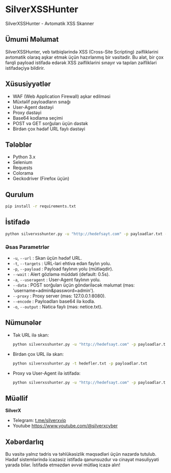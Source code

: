 # SilverXSSHunter

SilverXSSHunter - Avtomatik XSS Skanner

## Ümumi Məlumat
SilverXSSHunter, veb tətbiqlərində XSS (Cross-Site Scripting) zəifliklərini avtomatik olaraq aşkar etmək üçün hazırlanmış bir vasitədir. Bu alət, bir çox fərqli payload istifadə edərək XSS zəifliklərini sınayır və tapılan zəiflikləri istifadəçiyə bildirir.

## Xüsusiyyətlər
- WAF (Web Application Firewall) aşkar edilməsi
- Müxtəlif payloadların sınağı
- User-Agent dəstəyi
- Proxy dəstəyi
- Base64 kodlama seçimi
- POST və GET sorğuları üçün dəstək
- Birdən çox hədəf URL faylı dəstəyi

## Tələblər
- Python 3.x
- Selenium
- Requests
- Colorama
- Geckodriver (Firefox üçün)

## Qurulum
```bash
pip install -r requirements.txt
```

## İstifadə
```bash
python silverxsshunter.py -u "http://hedefsayt.com" -p payloadlar.txt -o netice.txt
```

### Əsas Parametrlər
- `-u`, `--url` : Skan üçün hədəf URL.
- `-t`, `--targets` : URL-ləri ehtiva edən faylın yolu.
- `-p`, `--payload` : Payload faylının yolu (mütləqdir).
- `--wait` : Alert gözləmə müddəti (default: 0.5s).
- `-a`, `--useragent` : User-Agent faylının yolu.
- `--data` : POST sorğuları üçün göndəriləcək məlumat (məs: 'username=admin&password=admin').
- `--proxy` : Proxy server (məs: 127.0.0.1:8080).
- `--encode` : Payloadları base64 ilə kodla.
- `-o`, `--output` : Nəticə faylı (məs: netice.txt).

## Nümunələr
- Tək URL ilə skan:
  ```bash
  python silverxsshunter.py -u "http://hedefsayt.com" -p payloadlar.txt
  ```

- Birdən çox URL ilə skan:
  ```bash
  python silverxsshunter.py -t hedefler.txt -p payloadlar.txt
  ```

- Proxy və User-Agent ilə istifadə:
  ```bash
  python silverxsshunter.py -u "http://hedefsayt.com" -p payloadlar.txt --proxy 127.0.0.1:8080 -a useragents.txt
  ```

## Müəllif
**SilverX**
- Telegram: [t.me/silverxvip](https://t.me/silverxvip)
- Youtube https://www.youtube.com/@silverxcyber

## Xəbərdarlıq
Bu vasitə yalnız tədris və təhlükəsizlik məqsədləri üçün nəzərdə tutulub. Hədəf sistemlərində icazəsiz istifadə qanunsuzdur və cinayət məsuliyyəti yarada bilər. İstifadə etməzdən əvvəl mütləq icazə alın!

